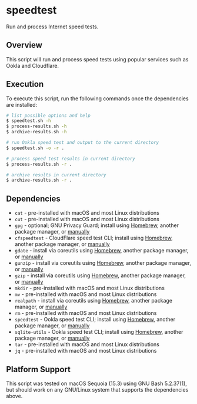 # speedtest

Run and process Internet speed tests.

## Overview

This script will run and process speed tests using popular services such as
Ookla and Cloudflare.

## Execution

To execute this script, run the following commands once the
dependencies are installed:

```sh
# list possible options and help
$ speedtest.sh -h
$ process-results.sh -h
$ archive-results.sh -h

# run Ookla speed test and output to the current directory
$ speedtest.sh -o -r .

# process speed test results in current directory
$ process-results.sh -r .

# archive results in current directory
$ archive-results.sh -r .
```

## Dependencies

- `cat` - pre-installed with macOS and most Linux distributions
- `cut` - pre-installed with macOS and most Linux distributions
- `gpg` - optional; GNU Privacy Guard; install using [Homebrew](https://formulae.brew.sh/formula/gnupg), another package manager, or [manually](https://gnupg.org/)
- `cfspeedtest` - CloudFlare speed test CLI; install using [Homebrew](https://formulae.brew.sh/formula/openssl@3), another package manager, or [manually](https://www.openssl.org/source/)
- `gdate` - install via coreutils using [Homebrew](https://formulae.brew.sh/formula/coreutils), another package manager, or [manually](https://www.gnu.org/software/coreutils/)
- `gunzip` - install via coreutils using [Homebrew](https://formulae.brew.sh/formula/coreutils), another package manager, or [manually](https://www.gnu.org/software/coreutils/)
- `gzip` - install via coreutils using [Homebrew](https://formulae.brew.sh/formula/coreutils), another package manager, or [manually](https://www.gnu.org/software/coreutils/)
- `mkdir` - pre-installed with macOS and most Linux distributions
- `mv` - pre-installed with macOS and most Linux distributions
- `realpath` - install via coreutils using [Homebrew](https://formulae.brew.sh/formula/coreutils), another package manager, or [manually](https://www.gnu.org/software/coreutils/)
- `rm` - pre-installed with macOS and most Linux distributions
- `speedtest` - Ookla speed test CLI; install using [Homebrew](https://formulae.brew.sh/formula/openssl@3), another package manager, or [manually](https://www.openssl.org/source/)
- `sqlite-utils` - Ookla speed test CLI; install using [Homebrew](https://formulae.brew.sh/formula/sqlite-utils), another package manager, or [manually](https://sqlite-utils.datasette.io/en/stable/installation.html)
- `tar` - pre-installed with macOS and most Linux distributions
- `jq` - pre-installed with macOS and most Linux distributions

## Platform Support

This script was tested on macOS Sequoia (15.3) using GNU Bash 5.2.37(1),
but should work on any GNU/Linux system that supports the dependencies
above.
